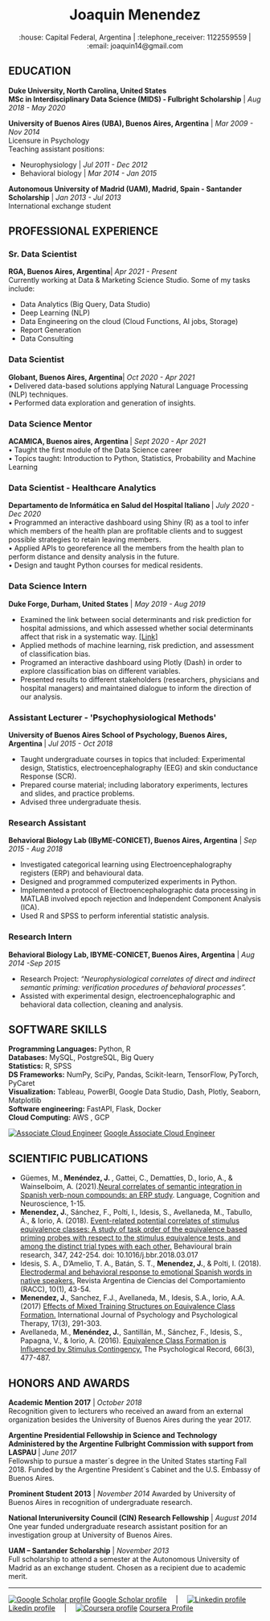 <h1 align="center">Joaquin Menendez </h1>
<p align="center">
:house:   Capital Federal, Argentina  |  :telephone_receiver: 1122559559  |  :email:  joaquin14@gmail.com 
</p>

<h2>EDUCATION</h2>

<b>Duke University, North Carolina, United States</b><br>
<b>MSc in Interdisciplinary Data Science (MIDS) - Fulbright Scholarship</b> | <i>Aug 2018 - May 2020</i><br>

<b>University of Buenos Aires (UBA), Buenos Aires, Argentina</b> | <i>Mar 2009 - Nov 2014</i><br>
Licensure in Psychology<br>
Teaching assistant positions:<br>
- Neurophysiology | <i>Jul 2011 - Dec 2012</i><br>
- Behavioral biology | <i>Mar 2014 - Jan 2015</i><br>

<b>Autonomous University of Madrid (UAM), Madrid, Spain - Santander Scholarship</b> | <i>Jan 2013 - Jul 2013</i><br>
International exchange student

<h2>PROFESSIONAL EXPERIENCE</h2>

<h3>Sr. Data Scientist</h3>
<b>RGA, Buenos Aires, Argentina</b>| <i>Apr 2021 - Present</i><br>
Currently working at Data & Marketing Science Studio. Some of my tasks include: 

- Data Analytics (Big Query, Data Studio)
- Deep Learning (NLP)
- Data Engineering on the cloud (Cloud Functions, AI jobs, Storage)
- Report Generation
- Data Consulting

<h3>Data Scientist</h3>
<b>Globant, Buenos Aires, Argentina</b>| <i>Oct 2020 - Apr 2021</i><br>
• Delivered data-based solutions applying Natural Language Processing (NLP) techniques.<br>
• Performed data exploration and generation of insights.<br>

<h3>Data Science Mentor</h3>
<b>ACAMICA, Buenos aires, Argentina </b>| <i>Sept 2020 - Apr 2021</i><br>
•	Taught the first module of the Data Science career<br>
•	Topics taught: Introduction to Python, Statistics, Probability and Machine Learning<br>

<h3>Data Scientist - Healthcare Analytics </h3>
<b> Departamento de Informática en Salud del Hospital Italiano </b>| <i>July 2020 - Dec 2020</i><br>
•	Programmed an interactive dashboard using Shiny (R) as a tool to infer which members of the health plan are profitable clients and to suggest possible strategies to retain leaving members.<br>
•	Applied APIs to georeference all the members from the health plan to perform distance and density analysis in the future.<br>
•	Design and taught Python courses for medical residents.<br>

<h3>Data Science Intern</h3>

<b>Duke Forge, Durham, United States</b> | <i>May 2019 - Aug 2019</i> <br>
- Examined the link between social determinants and risk prediction for hospital admissions, and which assessed whether social determinants affect that risk in a systematic way. [[Link]](https://github.com/joaquinmenendez/resume/blob/master/multimedia/Data%2B%20Final%20poster.pdf)<br>
- Applied methods of machine learning, risk prediction, and assessment of classification bias.<br>
- Programed an interactive dashboard using Plotly (Dash) in order to explore classification bias on different variables.<br>
- Presented results to different stakeholders (researchers, physicians and hospital managers) and maintained dialogue to inform the direction of our analysis.  

<h3>Assistant Lecturer - 'Psychophysiological Methods'</h3> 
 
<b>University of Buenos Aires School of Psychology, Buenos Aires, Argentina </b>  | <i>Jul 2015 - Oct 2018	</i><br>
- Taught undergraduate courses in topics that included: Experimental design, Statistics, electroencephalography (EEG) and skin conductance Response (SCR).<br>
- Prepared course material; including laboratory experiments, lectures and slides, and practice problems.<br>
- Advised three undergraduate thesis.<br>

<h3>Research Assistant</h3>

<b>Behavioral Biology Lab (IByME-CONICET), Buenos Aires, Argentina</b> | <i>Sep 2015 - Aug 2018</i><br>
- Investigated categorical learning using Electroencephalography registers (ERP) and behavioural data.<br>
- Designed and programmed computerized experiments in Python.<br>
- Implemented a protocol of Electroencephalographic data processing in MATLAB involved epoch rejection and Independent Component Analysis (ICA).<br> 
- Used R and SPSS to perform inferential statistic analysis.<br> 
 
<h3>Research Intern </h3>

<b>Behavioral Biology Lab, IBYME-CONICET, Buenos Aires, Argentina</b> | <i>Aug 2014 -Sep 2015</i><br>
- Research Project: <i>“Neurophysiological correlates of direct and indirect semantic priming: verification procedures of behavioral processes”.</i><br>
- Assisted with experimental design, electroencephalographic and behavioral data collection, cleaning and analysis.<br> 	

<h2>SOFTWARE SKILLS</h2>
<b>Programming Languages:</b> Python, R<br>
<b>Databases:</b>  MySQL, PostgreSQL, Big Query<br> 
<b>Statistics:</b> R, SPSS<br>
<b>DS Frameworks:</b> NumPy, SciPy, Pandas, Scikit-learn, TensorFlow, PyTorch, PyCaret<br>
<b>Visualization:</b> Tableau, PowerBI, Google Data Studio, Dash, Plotly, Seaborn, Matplotlib<br>
<b>Software engineering:</b> FastAPI, Flask, Docker<br>
<b>Cloud Computing:</b> AWS , GCP<br>


[![Associate Cloud Engineer](https://user-images.githubusercontent.com/43391630/197794436-3b8716a3-55dd-4417-a6b2-bcc7bae3f75a.png)](https://googlecloudcertified.credential.net/profile/7201fc07ffc5db7c35f886a6cf707945063af9ca)
[Google Associate Cloud Engineer](https://googlecloudcertified.credential.net/profile/7201fc07ffc5db7c35f886a6cf707945063af9ca)

<h2>SCIENTIFIC PUBLICATIONS</h2> 

- Güemes, M.,<b> Menéndez, J. </b>, Gattei, C., Demattíes, D., Iorio, A., & Wainselboim, A. (2021).[Neural correlates of semantic integration in Spanish verb-noun compounds: an ERP study](https://doi.org/10.1080/23273798.2021.1993283). Language, Cognition and Neuroscience, 1-15.
- <b>Menendez, J.</b>, Sánchez, F., Polti, I., Idesis, S., Avellaneda, M., Tabullo, Á., & Iorio, A. (2018). [Event-related potential correlates of stimulus equivalence classes: A study of task order of the equivalence based priming probes with respect to the stimulus equivalence tests, and among the distinct trial types with each other.](https://www.sciencedirect.com/science/article/pii/S0166432817316224) Behavioural brain research, 347, 242-254. doi: 10.1016/j.bbr.2018.03.017 <br>
- Idesis, S. A., D’Amelio, T. A., Batán, S. T., <b>Menendez, J.</b>, & Polti, I. (2018). [Electrodermal and behavioral response to emotional Spanish words in native speakers.](https://dialnet.unirioja.es/servlet/articulo?codigo=6626839) Revista Argentina de Ciencias del Comportamiento (RACC), 10(1), 43-54. </b>
- <b>Menendez, J.</b>, Sanchez, F.J., Avellaneda, M., Idesis, S.A., Iorio, A.A. (2017) [Effects of Mixed Training Structures on Equivalence Class Formation.](https://www.redalyc.org/pdf/560/56054637007.pdf) International Journal of Psychology and Psychological Therapy, 17(3), 291-303. <br>
- Avellaneda, M., <b>Menéndez, J.</b>, Santillán, M., Sánchez, F., Idesis, S., Papagna, V., & Iorio, A. (2016). [Equivalence Class Formation is Influenced by Stimulus Contingency.](https://www.researchgate.net/publication/304191857_Equivalence_Class_Formation_is_Influenced_by_Stimulus_Contingency) The Psychological Record, 66(3), 477-487. <br>

<h2>HONORS AND AWARDS</h2>  

<b>Academic Mention 2017</b> | <i>October 2018</i><br>
Recognition given to lecturers who received an award from an external organization besides the University of Buenos Aires during the year 2017.<br>

<b>Argentine Presidential Fellowship in Science and Technology Administered by the Argentine Fulbright Commission with support from LASPAU </b> | <i>June 2017</i><br>
Fellowship to pursue a master´s degree in the United States starting Fall 2018.
Funded by the Argentine President´s Cabinet and the U.S. Embassy of Buenos Aires.<br>

<b>Prominent Student 2013</b> | <i>November 2014</i>
Awarded by University of Buenos Aires in recognition of undergraduate research.<br>

<b>National Interuniversity Council (CIN) Research Fellowship</b> | <i>August 2014</i><br>
One year funded undergraduate research assistant position for an investigation group at University of Buenos Aires.<br>

<b>UAM – Santander Scholarship</b> | <i>November 2013</i><br>
Full scholarship to attend a semester at the Autonomous University of Madrid as an
exchange student.  Chosen as a recipient due to academic merit.

----

[![Google Scholar profile](https://user-images.githubusercontent.com/43391630/135490896-e56e0056-f2d1-4b93-b3f6-b32c9678e1c0.png)](https://scholar.google.com/citations?user=QXAVig4AAAAJ&hl=en)
[Google Scholar profile](https://scholar.google.com/citations?user=QXAVig4AAAAJ&hl=en) &emsp;|&emsp;
[![Linkedin profile](https://user-images.githubusercontent.com/43391630/197795700-6e8cf9d8-cf6a-4680-aefc-3ddf58298a7d.png)](https://www.linkedin.com/in/joaquin-menendez/?locale=en_US)
[Likedin profile](https://www.linkedin.com/in/joaquin-menendez/?locale=en_US) &emsp;|&emsp;
[![Coursera profile](https://user-images.githubusercontent.com/43391630/197793899-2565cae8-19b4-4e86-9035-a60bdae34193.png)](https://www.coursera.org/account/accomplishments/professional-cert/Y3K8WFYF4NNY?utm_source=ln&utm_medium=certificate&utm_content=cert_image&utm_campaign=pdf_header_button&utm_product=prof)
[Coursera Profile](https://www.coursera.org/account/accomplishments/professional-cert/Y3K8WFYF4NNY?utm_source=ln&utm_medium=certificate&utm_content=cert_image&utm_campaign=pdf_header_button&utm_product=prof)
